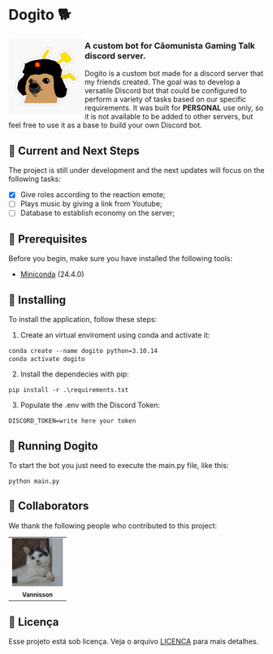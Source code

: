 # Dogito 🐕

<img align="left" width="150" height="150" src="./img/dogito.jpg">

### A custom bot for Cãomunista Gaming Talk discord server.
Dogito is a custom bot made for a discord server that my friends created. The goal was to develop a versatile Discord bot that could be configured to perform a variety of tasks based on our specific requirements. It was built for <strong>PERSONAL</strong> use only, so it is not available to be added to other servers, but feel free to use it as a base to build your own Discord bot. 



## 🐾 Current and Next Steps

The project is still under development and the next updates will focus on the following tasks:

- [x] Give roles according to the reaction emote;
- [ ] Plays music by giving a link from Youtube;
- [ ] Database to establish economy on the server;

## 🥩 Prerequisites

Before you begin, make sure you have installed the following tools:

- [Miniconda](https://docs.anaconda.com/free/miniconda/) (24.4.0)

## 🍖 Installing

To install the application, follow these steps:

1. Create an virtual enviroment using conda and activate it:
```
conda create --name dogito python=3.10.14
conda activate dogito
```

2. Install the dependecies with pip:
```
pip install -r .\requirements.txt
```

3. Populate the .env with the Discord Token:
```
DISCORD_TOKEN=write here your token
```

## 🐶 Running Dogito

To start the bot you just need to execute the main.py file, like this:

```
python main.py
```

## 🐺 Collaborators

We thank the following people who contributed to this project:

<table>
  <tr>
    <td align="center">
      <a href="https://github.com/vannisson" title="Vannisson Github Profile">
        <img src="./img/zura.png" width="100px;" alt="Foto do Iuri Silva no GitHub"/><br>
        <sub>
          <b>Vannisson</b>
        </sub>
      </a>
    </td>
  </tr>
</table>

## 🐩 Licença

Esse projeto está sob licença. Veja o arquivo [LICENÇA](LICENSE.md) para mais detalhes.